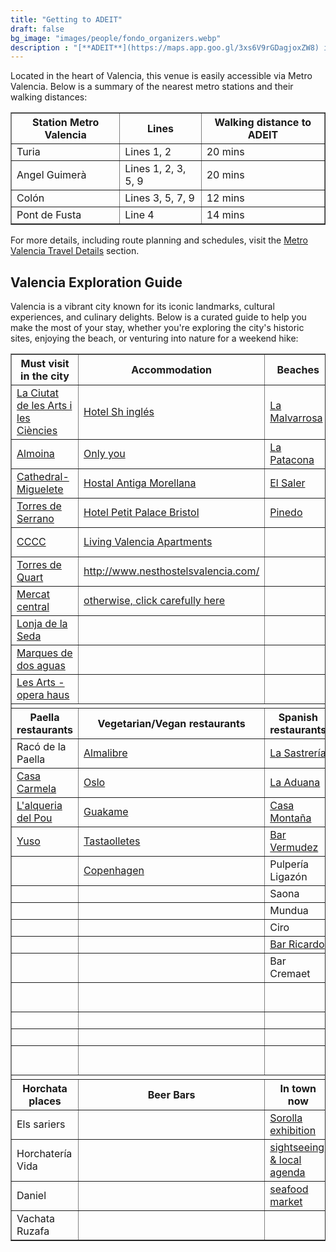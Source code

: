 ```yaml
---
title: "Getting to ADEIT"
draft: false
bg_image: "images/people/fondo_organizers.webp"
description : "[**ADEIT**](https://maps.app.goo.gl/3xs6V9rGDagjoxZW8) is centrally located in Valencia, offering convenient access to public transportation, historic landmarks, and cultural experiences. Explore the city and enjoy its unique blend of history, nature, and renowned cuisine."
---
```



Located in the heart of Valencia, this venue is easily accessible via Metro Valencia. Below is a summary of the nearest metro stations and their walking distances:


<table border="1" cellspacing="0" cellpadding="5">
  <thead>
    <tr>
      <th>Station Metro Valencia</th>
      <th>Lines</th>
      <th>Walking distance to ADEIT</th>
    </tr>
  </thead>
  <tbody>
    <tr>
      <td>Turia</td>
      <td>Lines 1, 2</td>
      <td>20 mins</td>
    </tr>
    <tr>
      <td>Angel Guimerà</td>
      <td>Lines 1, 2, 3, 5, 9</td>
      <td>20 mins</td>
    </tr>
    <tr>
      <td>Colón</td>
      <td>Lines 3, 5, 7, 9</td>
      <td>12 mins</td>
    </tr>
    <tr>
      <td>Pont de Fusta</td>
      <td>Line 4</td>
      <td>14 mins</td>
    </tr>
  </tbody>
</table>


For more details, including route planning and schedules, visit the <a href="#metro-valencia-travel-details-routes-to-adeit" target="_self">Metro Valencia Travel Details</a> section.

<div class="col-12">
  <h2 class="section-title">Valencia Exploration Guide</h2>
</div>


<p>Valencia is a vibrant city known for its iconic landmarks, cultural experiences, and culinary delights. Below is a curated guide to help you make the most of your stay, whether you're exploring the city's historic sites, enjoying the beach, or venturing into nature for a weekend hike:</p>

<table border="1" cellspacing="0" cellpadding="5">
  <tbody>
    <tr>
      <th>Must visit in the city</th>
      <th>Accommodation</th>
      <th>Beaches</th>
      <th>Hiking routes (weekend)</th>
    </tr>
    <tr>
      <td><a href="https://www.cac.es/es/home.html" target="_blank">La Ciutat de les Arts i les Ciències</a></td>
      <td><a href="https://www.inglesboutique.com/en/?partner=6283&utm_source=google&utm_medium=gmb&utm_campaign=web_link" target="_blank">Hotel Sh inglés</a></td>
      <td><a href="https://goo.gl/maps/ZN1ZAQiVcsW4v5qJ9" target="_blank">La Malvarrosa</a></td>
      <td><a href="https://es.wikiloc.com/rutas-senderismo/subida-al-garbi-por-las-cadenas-5916124" target="_blank">Ruta de las Cadenas</a></td>
    </tr>
    <tr>
      <td><a href="https://www.cac.es/es/home.html" target="_blank">Almoina</a></td>
      <td><a href="https://www.onlyyouhotels.com/hoteles/only-you-hotel-valencia/?utm_source=mybusiness&utm_medium=organic&utm_campaign=valencia" target="_blank">Only you</a></td>
      <td><a href="https://goo.gl/maps/UqzRyCJgiuEhBfQS9" target="_blank">La Patacona</a></td>
      <td><a href="https://es.wikiloc.com/rutas-senderismo/bunol-ruta-del-agua-cueva-del-turche-charco-manan-cueva-de-las-palomas-5900099" target="_blank">Ruta del Agua Buñol</a></td>
    </tr>
    <tr>
      <td><a href="https://www.valencia.es/-/infociudad-el-micalet-catedral-" target="_blank">Cathedral-Miguelete</a></td>
      <td><a href="https://www.hostalam.com/" target="_blank">Hostal Antiga Morellana</a></td>
      <td><a href="https://goo.gl/maps/8mY84K69K4ydHgwC8" target="_blank">El Saler</a></td>
      <td><a href="https://es.wikiloc.com/rutas-senderismo/cortes-del-pallas-cueva-el-tejedor-manantial-san-vicente-arroyo-cortes-el-corbinet-con-varias-zonas-19471753" target="_blank">Cortes de Pallas</a></td>
    </tr>
    <tr>
      <td><a href="https://www.valencia.es/-/infociudad-torres-de-serranos" target="_blank">Torres de Serrano</a></td>
      <td><a href="https://petit-palace-bristol-valencia.at-hotels.com/en/" target="_blank">Hotel Petit Palace Bristol</a></td>
      <td><a href="https://goo.gl/maps/YubQzEESMMBh45Hd7" target="_blank">Pinedo</a></td>
      <td><a href="https://es.wikiloc.com/rutas-senderismo/navajas-salto-de-la-novia-19984772" target="_blank">Salto de la novia</a></td>
    </tr>
    <tr>
      <td><a href="https://www.consorcimuseus.gva.es/centro-del-carmen/" target="_blank">CCCC</a></td>
      <td><a href="https://www.livingvalencia.com/" target="_blank">Living Valencia Apartments</a></td>
      <td></td>
      <td><a href="https://es.wikiloc.com/rutas-senderismo/ruta-del-agua-de-chelva-la-playeta-tuneles-y-presa-de-olinches-fabrica-de-la-luz-54593042" target="_blank">Ruta agua Chelva</a></td>
    </tr>
    <tr>
      <td><a href="https://www.valencia.es/-/infociudad-torres-de-quart" target="_blank">Torres de Quart</a></td>
      <td><a href="http://www.nesthostelsvalencia.com/" target="_blank">http://www.nesthostelsvalencia.com/</a></td>
      <td></td>
      <td><a href="https://es.wikiloc.com/rutas-senderismo/alzira-circular-por-la-murta-senda-botanica-pas-del-pobre-creu-del-cardenal-cavall-bernat-monasteri-5728933" target="_blank">Monasterio La Murta</a></td>
    </tr>
    <tr>
      <td><a href="https://goo.gl/maps/Ef5ugGwZdkQDEvRS8" target="_blank">Mercat central</a></td>
      <td><a href="https://www.google.com/maps/search/valencia+hotels/@39.4732176,-0.3794964,16z" target="_blank">otherwise, click carefully here</a></td>
      <td></td>
      <td><a href="https://es.wikiloc.com/rutas-senderismo/ruta-de-las-3-cascadas-de-anna-sendero-oficial-senalizado-febrero-2022-96508834" target="_blank">Cascadas de Anna</a></td>
    </tr>
    <tr>
      <td><a href="https://www.restaurantesyuso.com/" target="_blank">Lonja de la Seda</a></td>
      <td></td>
      <td></td>
      <td></td>
    </tr>
    <tr>
      <td><a href="https://goo.gl/maps/rtSj2yQjV24FBxtf9" target="_blank">Marques de dos aguas</a></td>
      <td></td>
      <td></td>
      <td></td>
    </tr>
    <tr>
      <td><a href="https://www.lesarts.com/en/programacion/" target="_blank">Les Arts - opera haus</a></td>
      <td></td>
      <td></td>
      <td></td>
    </tr>
    <tr><td colspan="4" style="background:#fff;"></td></tr>
    <tr>
      <th>Paella restaurants</th>
      <th>Vegetarian/Vegan restaurants</th>
      <th>Spanish restaurants</th>
      <th>International restaurants</th>
    </tr>
    <tr>
      <td>Racó de la Paella</td>
      <td><a href="https://goo.gl/maps/yaU5bcRpbsD3NWNUA" target="_blank">Almalibre</a></td>
      <td><a href="https://goo.gl/maps/zbmYsg77PoXQqBV39" target="_blank">La Sastrería</a></td>
      <td><a href="https://goo.gl/maps/JFrVMzeqdCvKprd86" target="_blank">El Huey</a></td>
    </tr>
    <tr>
      <td><a href="https://www.casa-carmela.com/es/" target="_blank">Casa Carmela</a></td>
      <td><a href="https://g.page/restauranteoslo?share" target="_blank">Oslo</a></td>
      <td><a href="https://g.page/restauranteaduanavalencia?share" target="_blank">La Aduana</a></td>
      <td><a href="https://g.page/serpientemplumada-mezcaleria?share" target="_blank">Serpiente Emplumada</a></td>
    </tr>
    <tr>
      <td><a href="https://alqueriadelpou.com/" target="_blank">L'alqueria del Pou</a></td>
      <td><a href="https://g.page/guakame?share" target="_blank">Guakame</a></td>
      <td><a href="https://goo.gl/maps/8aH79ZqLvRLz9Myc7" target="_blank">Casa Montaña</a></td>
      <td><a href="https://goo.gl/maps/92FGSaKqXQSAizeEA" target="_blank">Tora Taberna Japonesa</a></td>
    </tr>
    <tr>
      <td><a href="https://www.restaurantesyuso.com/" target="_blank">Yuso</a></td>
      <td><a href="https://goo.gl/maps/335gA4dYByqPyD3C7" target="_blank">Tastaolletes</a></td>
      <td><a href="https://g.page/bar_vermudez?share" target="_blank">Bar Vermudez</a></td>
      <td><a href="https://delpoblepizzeria.com/" target="_blank">Del Poble Pizzeria</a></td>
    </tr>
    <tr>
      <td></td>
      <td><a href="https://g.page/restaurantecopenhagen?share" target="_blank">Copenhagen</a></td>
      <td>Pulpería Ligazón</td>
      <td><a href="https://g.page/hundred-burgers?share" target="_blank">Hundred burguers</a></td>
    </tr>
    <tr>
      <td></td>
      <td></td>
      <td>Saona</td>
      <td><a href="https://g.page/makhincafe?share" target="_blank">Ma khin</a></td>
    </tr>
    <tr>
      <td></td>
      <td></td>
      <td>Mundua</td>
      <td>Swagat</td>
    </tr>
    <tr>
      <td></td>
      <td></td>
      <td>Ciro</td>
      <td><a href="https://goo.gl/maps/zG4FZfP7WoTXrtvm8" target="_blank">Take Bao</a></td>
    </tr>
    <tr>
      <td></td>
      <td></td>
      <td><a href="https://g.page/BarRicardo?share" target="_blank">Bar Ricardo</a></td>
      <td><a href="https://ryukishin.es/" target="_blank">Ryukishin</a></td>
    </tr>
    <tr>
      <td></td>
      <td></td>
      <td>Bar Cremaet</td>
      <td><a href="https://g.page/restaurantelaforcola?share" target="_blank">La Forcola</a></td>
    </tr>
    <tr>
      <td></td>
      <td></td>
      <td></td>
      <td><a href="https://goo.gl/maps/C1nht8RAqkd4QSZt6" target="_blank">San Tommaso</a></td>
    </tr>
    <tr>
      <td></td>
      <td></td>
      <td></td>
      <td><a href="https://thaimongkut.es/" target="_blank">Thai Mongkut</a></td>
    </tr>
    <tr>
      <td></td>
      <td></td>
      <td></td>
      <td><a href="https://goo.gl/maps/4wHmDtRiA5udaZSHA" target="_blank">Tobiko</a></td>
    </tr>
    <tr>
      <td></td>
      <td></td>
      <td></td>
      <td><a href="https://g.page/damura-ramen-bar?share" target="_blank">Damura Ramen Bar</a></td>
    </tr>
    <tr><td colspan="4" style="background:#fff;"></td></tr>
    <tr>
      <th>Horchata places</th>
      <th>Beer Bars</th>
      <th>In town now</th>
      <th>Surroundings</th>
    </tr>
    <tr>    
      <td>Els sariers</td>
      <td></td>
      <td><a href="https://www.fundacionbancaja.es/exposicion/sorolla-a-traves-de-la-luz/" target="_blank">Sorolla exhibition</a></td>
      <td><a href="https://www.visitvalencia.com/que-ver-valencia/albufera-valencia" target="_blank">Albufera Natural Park</a></td>
    </tr>
    <tr>
      <td>Horchatería Vida</td>
      <td></td>
      <td><a href="https://www.visitvalencia.com/en" target="_blank">sightseeing &amp; local agenda</a></td>
      <td><a href="https://goo.gl/maps/8T3Jgt1Xa3vZ32rt7" target="_blank">Sierra Calderona Natural Park</a></td>
    </tr>
    <tr>
      <td>Daniel</td>
      <td></td>
      <td><a href="https://valenciasecreta.com/marisgalicia-marisco-valencia/" target="_blank">seafood market</a></td>
      <td></td>
    </tr>
    <tr>
      <td>Vachata Ruzafa</td>
      <td></td>
      <td></td>
      <td></td>
    </tr>
  </tbody>
</table>
